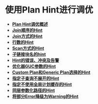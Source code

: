 # 使用Plan Hint进行调优<a name="ZH-CN_TOPIC_0245374566"></a>

-   **[Plan Hint调优概述](Plan-Hint调优概述.md)**  
-   **[Join顺序的Hint](Join顺序的Hint.md)**  
-   **[Join方式的Hint](Join方式的Hint.md)**  
-   **[行数的Hint](行数的Hint.md)**  
-   **[Scan方式的Hint](Scan方式的Hint.md)**  
-   **[子链接块名的hint](子链接块名的hint.md)**  
-   **[Hint的错误、冲突及告警](Hint的错误-冲突及告警.md)**  
-   **[优化器GUC参数的Hint](优化器GUC参数的Hint.md)**  
-   **[Custom Plan和Generic Plan选择的Hint](Custom-Plan和Generic-Plan选择的Hint.md)**  
-   **[指定子查询不展开的Hint](指定子查询不展开的Hint.md)**  
-   **[指定不使用全局计划缓存的Hint](指定不使用全局计划缓存的Hint.md)**  
-   **[同层参数化路径的Hint](同层参数化路径的Hint.md)**
-   **[将部分Error降级为Warning的Hint](将部分Error降级为Warning的Hint.md)**  